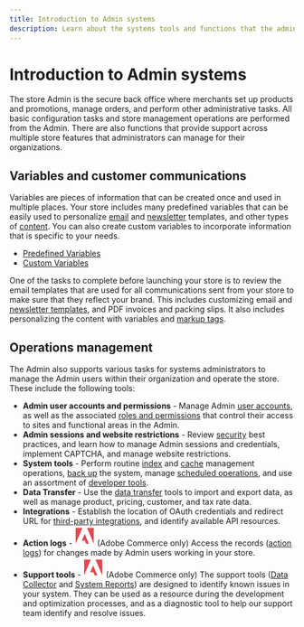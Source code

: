 ```yaml
---
title: Introduction to Admin systems
description: Learn about the systems tools and functions that the administrator of the store can use to effectively manage the sites, data, integrations, and Admin users.
---
```

# Introduction to Admin systems

The store Admin is the secure back office where merchants set up products and promotions, manage orders, and perform other administrative tasks. All basic configuration tasks and store management operations are performed from the Admin. There are also functions that provide support across multiple store features that administrators can manage for their organizations.

## Variables and customer communications

Variables are pieces of information that can be created once and used in multiple places. Your store includes many predefined variables that can be easily used to personalize [email](email-templates.md) and [newsletter](../merchandising-promotions/newsletter-template.md) templates, and other types of [content](../content-design/introduction.md#content). You can also create custom variables to incorporate information that is specific to your needs.

- [Predefined Variables](variables-predefined.md)
- [Custom Variables](variables-custom.md)

One of the tasks to complete before launching your store is to review the email templates that are used for all communications sent from your store to make sure that they reflect your brand. This includes customizing email and [newsletter templates](../merchandising-promotions/newsletter-template.md), and PDF invoices and packing slips. It also includes personalizing the content with variables and [markup tags](markup-tags.md).

## Operations management

The Admin also supports various tasks for systems administrators to manage the Admin users within their organization and operate the store. These include the following tools:

- **Admin user accounts and permissions** - Manage Admin [user accounts](permissions-users-all.md), as well as the associated [roles and permissions](permissions-user-roles.md) that control their access to sites and functional areas in the Admin.
- **Admin sessions and website restrictions** - Review [security](security.md) best practices, and learn how to manage Admin sessions and credentials, implement CAPTCHA, and manage website restrictions.
- **System tools** - Perform routine [index](index-management.md) and [cache](cache-management.md) management operations, [back up](backups.md) the system, manage [scheduled operations](data-scheduled-import-export.md), and use an assortment of [developer tools](developer-tools.md).
- **Data Transfer** - Use the [data transfer](data-transfer.md) tools to import and export data, as well as manage product, pricing, customer, and tax rate data.
- **Integrations** - Establish the location of OAuth credentials and redirect URL for [third-party integrations](integrations.md), and identify available API resources. 
- **Action logs** - ![Adobe Commerce](../assets/adobe-logo.svg) (Adobe Commerce only) Access the records ([action logs](action-log.md)) for changes made by Admin users working in your store.
- **Support tools** - ![Adobe Commerce](../assets/adobe-logo.svg) (Adobe Commerce only) The support tools ([Data Collector](support.md#data-collector) and [System Reports](support.md#access-system-reports)) are designed to identify known issues in your system. They can be used as a resource during the development and optimization processes, and as a diagnostic tool to help our support team identify and resolve issues.